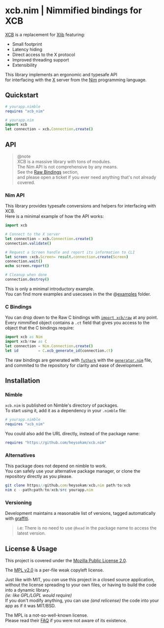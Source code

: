 # xcb.nim | Nimmified bindings for XCB
[XCB](https://xcb.freedesktop.org) is a replacement for [Xlib](https://x.org/releases/current/doc/libX11/libX11/libX11.html) featuring:
- Small footprint
- Latency hiding
- Direct access to the X protocol
- Improved threading support
- Extensibility

This library implements an ergonomic and typesafe API  
for interfacing with the [X](https://en.wikipedia.org/wiki/X_Window_System_core_protocol) server from the [Nim](https://nim-lang.org/docs/manual.html) programming language.


## Quickstart
```nim
# yourapp.nimble
requires "xcb_nim"
```
```nim
# yourapp.nim
import xcb
let connection = xcb.Connection.create()
```


## API
> @note  
> XCB is a massive library with tons of modules.  
> The Nim API is not comprehensive by any means.  
> See the [Raw Bindings](#raw-bindings) section,  
> and please open a ticket if you ever need anything that's not already covered.  

### Nim API
This library provides typesafe conversions and helpers for interfacing with XCB.  
Here is a minimal example of how the API works:
```nim
import xcb

# Connect to the X server
let connection = xcb.Connection.create()
connection.validate()

# Request a Screen handle and report its information to CLI
let screen :xcb.Screen= result.connection.create(Screen)
connection.wait()
echo screen.report()

# Cleanup when done
connection.destroy()
```
This is only a minimal introductory example.  
You can find more examples and usecases in the the @[examples](./examples/) folder.  


### C Bindings
You can drop down to the Raw C bindings with [`import xcb/raw`](./src/xcb/raw.nim) at any point.  
Every nimmified object contains a `.ct` field that gives you access to the object that the C bindings require:  
```nim
import xcb as Nim
import xcb/raw as C
let connection = Nim.Connection.create()
let id         = C.xcb_generate_id(connection.ct)
```

The raw bindings are generated with [`futhark`](https://github.com/PMunch/futhark) with the [`generator.nim`](./src/xcb/generator.nim) file,  
and commited to the repository for clarity and ease of development.  


## Installation
### Nimble
`xcb.nim` is published on Nimble's directory of packages.  
To start using it, add it as a dependency in your `.nimble` file:  
```nim
# yourapp.nimble
requires "xcb_nim"
```
You could also add the URL directly, instead of the package name:
```nim
requires "https://github.com/heysokam/xcb.nim"
```

### Alternatives
This package does not depend on nimble to work.  
You can safely use your alternative package manager, or clone the repository directly as you please.  
```nim
git clone https://github.com/heysokam/xcb.nim path/to/xcb
nim c --path:path/to/xcb/src yourapp.nim
```

### Versioning
Development maintains a reasonable list of versions, tagged automatically with [graffiti](https://github.com/beef331/graffiti).  
> i.e: There is no need to use `@head` in the package name to access the latest version.


## License & Usage
This project is covered under the [Mozilla Public License 2.0](https://www.mozilla.org/en-US/MPL/2.0/FAQ/).

The [MPL v2.0](https://www.mozilla.org/en-US/MPL/2.0/FAQ/) is a per-file weak copyleft license.  

Just like with MIT, you _can_ use this project in a closed source application,  
without the license spreading to your own files, or having to build the code into a dynamic library.  
_(ie: like GPL/LGPL would require)_  
If you don't modify anything, you can use _(and relicense)_ the code into your app as if it was MIT/BSD.  

The MPL is a not-so-well-known license.  
Please read their [FAQ](https://www.mozilla.org/en-US/MPL/2.0/FAQ/) if you were not aware of its existence.  

